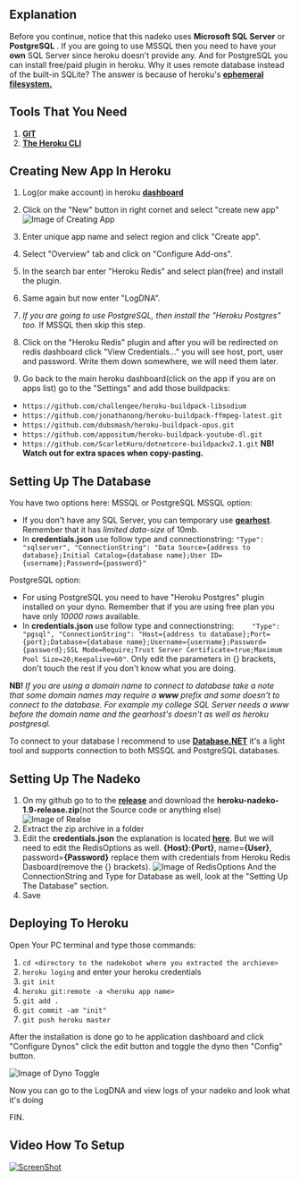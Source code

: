 
## Explanation
Before you continue, notice that this nadeko uses **Microsoft SQL Server** or **PostgreSQL** .
If you are going to use MSSQL then you need to have your **own** SQL Server since heroku doesn't provide any. And for PostgreSQL you can install free/paid plugin in heroku. 
Why it uses remote database instead of the built-in SQLite? The answer is because of heroku's [**ephemeral filesystem.**](https://devcenter.heroku.com/articles/dynos#ephemeral-filesystem)

## Tools That You Need
1. [**GIT**](https://git-scm.com/downloads)
2. [**The Heroku CLI**](https://devcenter.heroku.com/articles/heroku-cli#download-and-install)

## Creating New App In Heroku
1. Log(or make account) in heroku [**dashboard**](https://dashboard.heroku.com)
2. Click on the "New" button in right cornet and select "create new app"
![Image of Creating App](https://i.imgur.com/E097TzF.png)

3. Enter unique app name and select region and click "Create app".
4. Select "Overview" tab and click on "Configure Add-ons".
5. In the search bar enter "Heroku Redis" and select plan(free) and install the plugin.
6. Same again but now enter "LogDNA".
7. *If you are going to use PostgreSQL, then install the "Heroku Postgres" too.* If MSSQL then skip this step.
8. Click on the "Heroku Redis" plugin and after you will be redirected on redis dashboard click "View Credentials..." you will see host, port, user and password. Write them down somewhere, we will need them later.
9. Go back to the main heroku dashboard(click on the app if you are on apps list) go to the "Settings" and add those buildpacks:
 - ```https://github.com/challengee/heroku-buildpack-libsodium```
 - ```https://github.com/jonathanong/heroku-buildpack-ffmpeg-latest.git```
 - ```https://github.com/dubsmash/heroku-buildpack-opus.git```
 - ```https://github.com/appositum/heroku-buildpack-youtube-dl.git```
 - ```https://github.com/ScarletKuro/dotnetcore-buildpackv2.1.git```
**NB! Watch out for extra spaces when copy-pasting.**



## Setting Up The Database
You have two options here: MSSQL or PostgreSQL
MSSQL option:
- If you don't have any SQL Server, you can temporary use [**gearhost**](https://www.gearhost.com/). Remember that it has *limited data-size* of 10mb.
- In **credentials.json** use follow type and connectionstring: ```"Type": "sqlserver",
    "ConnectionString": "Data Source={address to database};Initial Catalog={database name};User ID={username};Password={password}"```

PostgreSQL option:
 - For using PostgreSQL  you need to have "Heroku Postgres" plugin installed on your dyno. Remember that if you are using free plan you have only *10000 rows* available.
 - In **credentials.json** use follow type and connectionstring: ```    "Type": "pgsql",
    "ConnectionString": "Host={address to database};Port={port};Database={database name};Username={username};Password={password};SSL Mode=Require;Trust Server Certificate=true;Maximum Pool Size=20;Keepalive=60"```. Only edit the parameters in {} brackets, don't touch the rest if you don't know what you are doing.

 **NB!** *If you are using a domain name to connect to database take a note that some domain names may require a **www** prefix and some doesn't to connect to the database.
	For example my college SQL Server needs a *www* before the domain name and the gearhost's doesn't as well as heroku postgresql.*


To connect to your database I recommend to use [**Database.NET**](https://fishcodelib.com/files/DatabaseNet4.zip) it's a light tool and supports connection to both MSSQL and PostgreSQL  databases.

## Setting Up The Nadeko
1. On my github go to to the [**release**](https://github.com/ScarletKuro/NadekoBot/releases) and download the **heroku-nadeko-1.9-release.zip**(not the Source code or anything else)
![Image of Realse](https://i.imgur.com/J4ZQgTW.png)
2. Extract the zip archive in a folder
3. Edit the **credentials.json** the explanation is located [**here**](https://nadekobot.readthedocs.io/en/latest/JSON%20Explanations/#setting-up-credentialsjson-file). But we will need to edit the RedisOptions as well. **{Host}**:**{Port}**, name=**{User}**, password=**{Password}** replace them with credentials from Heroku Redis Dasboard(remove the {} brackets).
![Image of RedisOptions](https://i.imgur.com/dipJaQg.png)
And the ConnectionString and Type for Database as well, look at the "Setting Up The Database" section.
4. Save

## Deploying To Heroku
Open Your PC terminal and type those commands:

1. ```cd <directory to the nadekobot where you extracted the archieve>```
2. ```heroku loging``` and enter your heroku credentials
3. ```git init```
4. ```heroku git:remote -a <heroku app name>```
5. ```git add .```
6. ```git commit -am "init"```
7. ```git push heroku master```

After the installation is done go to he application dashboard and click "Configure Dynos" click the edit button and toggle the dyno then "Config" button.

![Image of Dyno Toggle](https://i.imgur.com/VqhizUN.png)

Now you can go to the LogDNA and view logs of your nadeko and look what it's doing

FIN.

## Video How To Setup
[![ScreenShot](http://i.imgur.com/PaplNYc.png)](https://www.youtube.com/watch?v=Ld1UPdgxikE)

